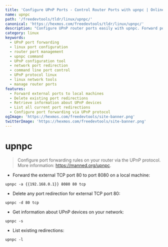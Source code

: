 ```yaml
---
title: 'Configure UPnP Ports - Control Router Ports with upnpc | Online Free DevTools by Hexmos'
name: upnpc
path: '/freedevtools/tldr/linux/upnpc/'
canonical: 'https://hexmos.com/freedevtools/tldr/linux/upnpc/'
description: "Configure UPnP router ports easily with upnpc. Forward ports, delete redirections, and manage your network's port configuration via command line. Free online tool, no registration required."
category: linux
keywords:
  - UPnP port forwarding
  - linux port configuration
  - router port management
  - upnpc command
  - UPnP configuration tool
  - network port redirection
  - command line port control
  - UPnP protocol linux
  - linux network tools
  - manage router ports
features:
  - Forward external ports to local machines
  - Delete existing port redirections
  - Retrieve information about UPnP devices
  - List all current port redirections
  - Configure port forwarding via UPnP protocol
ogImage: 'https://hexmos.com/freedevtools/site-banner.png'
twitterImage: 'https://hexmos.com/freedevtools/site-banner.png'
---
```


# upnpc

> Configure port forwarding rules on your router via the UPnP protocol.
> More information: <https://manned.org/upnpc>.

- Forward the external TCP port 80 to port 8080 on a local machine:

`upnpc -a {{192.168.0.1}} 8080 80 tcp`

- Delete any port redirection for external TCP port 80:

`upnpc -d 80 tcp`

- Get information about UPnP devices on your network:

`upnpc -s`

- List existing redirections:

`upnpc -l`
